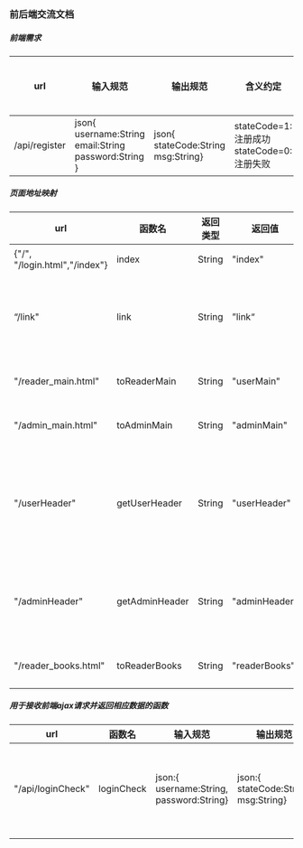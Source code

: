 ### 前后端交流文档

##### 前端需求

| url           | 输入规范                                                     | 输出规范                                   | 含义约定                                      | 作用 | 完成情况 |
| ------------- | ------------------------------------------------------------ | ------------------------------------------ | --------------------------------------------- | ---- | -------- |
| /api/register | json{<br>username:String<br/>email:String<br/>password:String<br/>} | json{<br/>stateCode:String<br/>msg:String} | stateCode=1:注册成功<br/>stateCode=0:注册失败 | 注册 |          |

##### 页面地址映射

| url                           | 函数名         | 返回类型 | 返回值        | 作用                             |
| ----------------------------- | -------------- | -------- | ------------- | -------------------------------- |
| {"/", "/login.html","/index"} | index          | String   | "index"       | 登录界面                         |
| “/link"                       | link           | String   | ”link“        | （测试用，查看数据库）           |
| "/reader_main.html"           | toReaderMain   | String   | "userMain"    | 用户主界面                       |
| "/admin_main.html"            | toAdminMain    | String   | "adminMain"   | 管理员主界面                     |
| "/userHeader"                 | getUserHeader  | String   | "userHeader"  | 获取用户页面头部导航栏，便于复用 |
| "/adminHeader"                | getAdminHeader | String   | "adminHeader" | 获取管理员界面头部导航栏         |
| "/reader_books.html"          | toReaderBooks  | String   | "readerBooks" | 用户查书界面                     |

##### 用于接收前端ajax请求并返回相应数据的函数

| url               | 函数名     | 输入规范                                       | 输出规范                                   | 作用                                                         |
| ----------------- | ---------- | ---------------------------------------------- | ------------------------------------------ | ------------------------------------------------------------ |
| "/api/loginCheck" | loginCheck | json:{<br>username:String,<br>password:String} | json:{<br>stateCode:String,<br>msg:String} | 登录检查。<br>stateCode=="1":管理员登录成功.<br/>stateCode=="2":读者登录成功.<br>stateCode=="0":登录失败。 |
|                   |            |                                                |                                            |                                                              |



